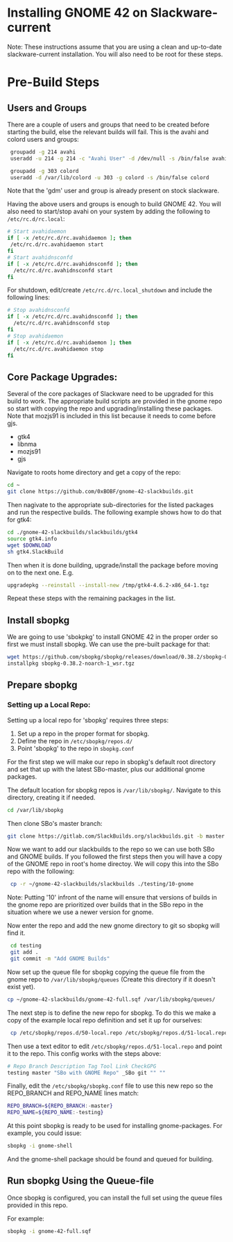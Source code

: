 # Installing GNOME 42 on Slackware-current
Note: These instructions assume that you are using a clean and up-to-date slackware-current installation. You will also need to be root for these steps.

# Pre-Build Steps

## Users and Groups
There are a couple of users and groups that need to be created before starting
the build, else the relevant builds will fail. This is the avahi and colord 
users and groups:
```bash
 groupadd -g 214 avahi
 useradd -u 214 -g 214 -c "Avahi User" -d /dev/null -s /bin/false avahi

 groupadd -g 303 colord
 useradd -d /var/lib/colord -u 303 -g colord -s /bin/false colord
```
Note that the 'gdm' user and group is already present on stock slackware.

Having the above users and groups is enough to build GNOME 42. You will also need to start/stop avahi on your system by adding the following to `/etc/rc.d/rc.local`:
```bash
# Start avahidaemon
if [ -x /etc/rc.d/rc.avahidaemon ]; then
 /etc/rc.d/rc.avahidaemon start
fi
# Start avahidnsconfd
if [ -x /etc/rc.d/rc.avahidnsconfd ]; then
  /etc/rc.d/rc.avahidnsconfd start
fi
```
For shutdown, edit/create `/etc/rc.d/rc.local_shutdown` and include the following lines:

```bash
# Stop avahidnsconfd
if [ -x /etc/rc.d/rc.avahidnsconfd ]; then
  /etc/rc.d/rc.avahidnsconfd stop
fi
# Stop avahidaemon
if [ -x /etc/rc.d/rc.avahidaemon ]; then
  /etc/rc.d/rc.avahidaemon stop
fi
```

## Core Package Upgrades:
Several of the core packages of Slackware need to be upgraded for this build to work. The appropriate build scripts are provided in the gnome repo so
start with copying the repo and upgrading/installing these packages. Note that mozjs91 is included in this list because it needs to come before gjs.
- gtk4
- libnma
- mozjs91
- gjs

Navigate to roots home directory and get a copy of the repo:
```bash
cd ~
git clone https://github.com/0xBOBF/gnome-42-slackbuilds.git
```
Then nagivate to the appropriate sub-directories for the listed packages and run the respective builds. The following example shows how to do that for gtk4:
```bash
cd ./gnome-42-slackbuilds/slackbuilds/gtk4
source gtk4.info
wget $DOWNLOAD
sh gtk4.SlackBuild
```
Then when it is done building, upgrade/install the package before moving on to the next one. E.g.
```bash
upgradepkg --reinstall --install-new /tmp/gtk4-4.6.2-x86_64-1.tgz
```
Repeat these steps with the remaining packages in the list.

## Install sbopkg
We are going to use 'sbokpkg' to install GNOME 42 in the proper order so first we must install sbopkg. We can use the pre-built package for that:
```bash
wget https://github.com/sbopkg/sbopkg/releases/download/0.38.2/sbopkg-0.38.2-noarch-1_wsr.tgz
installpkg sbopkg-0.38.2-noarch-1_wsr.tgz
```
## Prepare sbopkg

### Setting up a Local Repo:
Setting up a local repo for 'sbopkg' requires three steps:

 1. Set up a repo in the proper format for sbopkg.
 1. Define the repo in `/etc/sbopkg/repos.d/`
 2. Point 'sbopkg' to the repo in `sbopkg.conf`

For the first step we will make our repo in sbopkg's default root directory and
set that up with the latest SBo-master, plus our additional gnome packages.

The default location for sbopkg repos is `/var/lib/sbopkg/`. Navigate to this directory, creating it if needed.
``` bash
cd /var/lib/sbopkg
```
Then clone SBo's master branch:
``` bash
git clone https://gitlab.com/SlackBuilds.org/slackbuilds.git -b master ./testing
```
Now we want to add our slackbuilds to the repo so we can use both SBo and GNOME
builds. If you followed the first steps then you will have a copy of the GNOME repo in root's home directoy. We will copy this into the SBo repo with the following:

``` bash
 cp -r ~/gnome-42-slackbuilds/slackbuilds ./testing/10-gnome
```
Note: Putting '10' infront of the name will ensure that versions of builds in the gnome repo are prioritized over builds that in the SBo repo in the situation where we use a newer version for gnome.

Now enter the repo and add the new gnome directory to git so sbopkg will find it.
``` bash
 cd testing
 git add .
 git commit -m "Add GNOME Builds"
```
Now set up the queue file for sbopkg copying the queue file from the gnome repo to `/var/lib/sbopkg/queues` (Create this directory if it doesn't exist yet).
```bash
cp ~/gnome-42-slackbuilds/gnome-42-full.sqf /var/lib/sbopkg/queues/
```

The next step is to define the new repo for sbopkg. To do this we make a copy of the
example local repo definition and set it up for ourselves:
``` bash
 cp /etc/sbopkg/repos.d/50-local.repo /etc/sbopkg/repos.d/51-local.repo
```

Then use a text editor to edit `/etc/sbopkg/repos.d/51-local.repo` and point it to the repo. This config works with the steps above:
``` bash
# Repo Branch Description Tag Tool Link CheckGPG
testing master "SBo with GNOME Repo" _SBo git "" ""
```

Finally, edit the `/etc/sbopkg/sbopkg.conf` file to use this new repo so the REPO_BRANCH and REPO_NAME lines match:
``` bash
REPO_BRANCH=${REPO_BRANCH:-master}
REPO_NAME=${REPO_NAME:-testing}
```

At this point sbopkg is ready to be used for installing gnome-packages. For example,
you could issue:
``` bash
sbopkg -i gnome-shell
```
And the gnome-shell package should be found and queued for building.

## Run sbopkg Using the Queue-file
Once sbopkg is configured, you can install the full set using the queue files
provided in this repo.

For example:
```bash
sbopkg -i gnome-42-full.sqf
```

